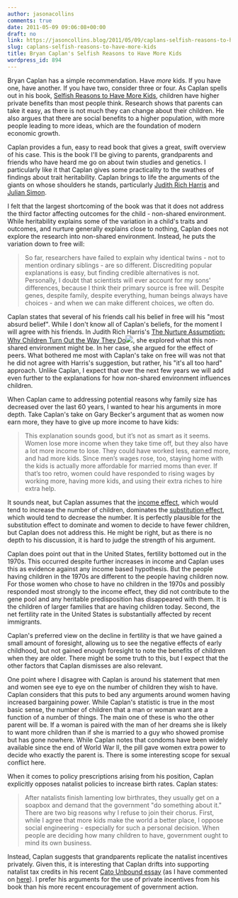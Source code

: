 ```yaml
---
author: jasonacollins
comments: true
date: 2011-05-09 09:06:08+00:00
draft: no
link: https://jasoncollins.blog/2011/05/09/caplans-selfish-reasons-to-have-more-kids/
slug: caplans-selfish-reasons-to-have-more-kids
title: Bryan Caplan's Selfish Reasons to Have More Kids
wordpress_id: 894
---
```


Bryan Caplan has a simple recommendation. Have _more_ kids. If you have one, have another. If you have two, consider three or four. As Caplan spells out in his book, [Selfish Reasons to Have More Kids](https://amzn.to/2JwDqi7), children have higher private benefits than most people think. Research shows that parents can take it easy, as there is not much they can change about their children. He also argues that there are social benefits to a higher population, with more people leading to more ideas, which are the foundation of modern economic growth.

Caplan provides a fun, easy to read book that gives a great, swift overview of his case. This is the book I'll be giving to parents, grandparents and friends who have heard me go on about twin studies and genetics. I particularly like it that Caplan gives some practicality to the swathes of findings about trait heritability. Caplan brings to life the arguments of the giants on whose shoulders he stands, particularly [Judith Rich Harris](http://judithrichharris.info/tna/index.html) and [Julian Simon](http://en.wikipedia.org/wiki/Julian_Simon).

I felt that the largest shortcoming of the book was that it does not address the third factor affecting outcomes for the child - non-shared environment. While heritability explains some of the variation in a child's traits and outcomes, and nurture generally explains close to nothing, Caplan does not explore the research into non-shared environment. Instead, he puts the variation down to free will:



<blockquote>So far, researchers have failed to explain why identical twins - not to mention ordinary siblings - are so different. Discrediting popular explanations is easy, but finding credible alternatives is not. Personally, I doubt that scientists will ever account for my sons' differences, because I think their primary source is free will. Despite genes, despite family, despite everything, human beings always have choices - and when we can make different choices, we often do.</blockquote>



Caplan states that several of his friends call his belief in free will his "most absurd belief". While I don't know all of Caplan's beliefs, for the moment I will agree with his friends. In Judith Rich Harris's [The Nurture Assumption: Why Children Turn Out the Way They Do](http://www.amazon.com/gp/product/1439101655/ref=as_li_ss_tl?ie=UTF8&tag=evolvieconom-20&linkCode=as2&camp=217145&creative=399369&creativeASIN=1439101655)![](https://www.assoc-amazon.com/e/ir?t=&l=as2&o=1&a=1439101655&camp=217145&creative=399369), she explored what this non-shared environment might be. In her case, she argued for the effect of peers. What bothered me most with Caplan's take on free will was not that he did not agree with Harris's suggestion, but rather, his "it's all too hard" approach. Unlike Caplan, I expect that over the next few years we will add even further to the explanations for how non-shared environment influences children.

When Caplan came to addressing potential reasons why family size has decreased over the last 60 years, I wanted to hear his arguments in more depth. Take Caplan's take on Gary Becker's argument that as women now earn more, they have to give up more income to have kids:



<blockquote>This explanation sounds good, but it’s not as smart as it seems. Women lose more income when they take time off, but they also have a lot more income to lose. They could have worked less, earned more, and had more kids. Since men’s wages rose, too, staying home with the kids is actually more affordable for married moms than ever. If that’s too retro, women could have responded to rising wages by working more, having more kids, and using their extra riches to hire extra help.</blockquote>



It sounds neat, but Caplan assumes that the [income effect](http://en.wikipedia.org/wiki/Consumer_choice#Income_effect), which would tend to increase the number of children, dominates the [substitution effect](http://en.wikipedia.org/wiki/Consumer_choice#Substitution_effect), which would tend to decrease the number. It is perfectly plausible for the substitution effect to dominate and women to decide to have fewer children, but Caplan does not address this. He might be right, but as there is no depth to his discussion, it is hard to judge the strength of his argument.

Caplan does point out that in the United States, fertility bottomed out in the 1970s. This occurred despite further increases in income and Caplan uses this as evidence against any income based hypothesis. But the people having children in the 1970s are different to the people having children now. For those women who chose to have no children in the 1970s and possibly responded most strongly to the income effect, they did not contribute to the gene pool and any heritable predisposition has disappeared with them. It is the children of larger families that are having children today. Second, the net fertility rate in the United States is substantially affected by recent immigrants.

Caplan's preferred view on the decline in fertility is that we have gained a small amount of foresight, allowing us to see the negative effects of early childhood, but not gained enough foresight to note the benefits of children when they are older. There might be some truth to this, but I expect that the other factors that Caplan dismisses are also relevant.

One point where I disagree with Caplan is around his statement that men and women see eye to eye on the number of children they wish to have. Caplan considers that this puts to bed any arguments around women having increased bargaining power. While Caplan's statistic is true in the most basic sense, the number of children that a man or woman want are a function of a number of things. The main one of these is who the other parent will be. If a woman is paired with the man of her dreams she is likely to want more children than if she is married to a guy who showed promise but has gone nowhere. While Caplan notes that condoms have been widely available since the end of World War II, the pill gave women extra power to decide who exactly the parent is. There is some interesting scope for sexual conflict here.

When it comes to policy prescriptions arising from his position, Caplan explicitly opposes natalist policies to increase birth rates. Caplan states:



<blockquote>After natalists finish lamenting low birthrates, they usually get on a soapbox and demand that the government "do something about it." There are two big reasons why I refuse to join their chorus. First, while I agree that more kids make the world a better place, I oppose social engineering - especially for such a personal decision. When people are deciding how many children to have, government ought to mind its own business.</blockquote>



Instead, Caplan suggests that grandparents replicate the natalist incentives privately. Given this, it is interesting that Caplan drifts into supporting natalist tax credits in his recent [Cato Unbound essay](http://www.cato-unbound.org/2011/05/02/bryan-caplan/population-fertility-and-liberty/) (as I have commented on [here](https://jasoncollins.blog/2011/05/libertarians-and-fertility/)). I prefer his arguments for the use of private incentives from his book than his more recent encouragement of government action.
